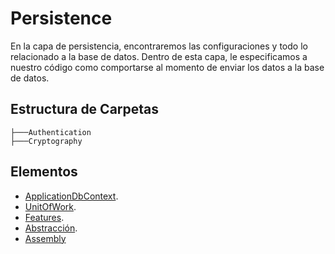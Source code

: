# Persistence

En la capa de persistencia, encontraremos las configuraciones y todo lo relacionado a la base de datos. Dentro de esta capa, le especificamos a nuestro código como comportarse al momento de enviar los datos a la base de datos.

## Estructura de Carpetas

```shell
├───Authentication
├───Cryptography
```

## Elementos

- [ApplicationDbContext](applicationDbContext.md).
- [UnitOfWork](unitOfWork.md).
- [Features](./features/features.md).
- [Abstracción](./Abstractions/abstraccion.md).
- [Assembly](assembly.md)
